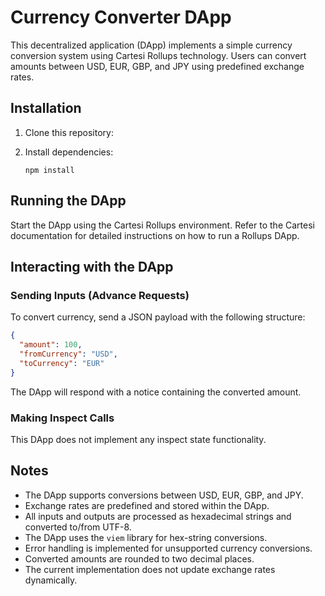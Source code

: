 # Currency Converter DApp

This decentralized application (DApp) implements a simple currency conversion system using Cartesi Rollups technology. Users can convert amounts between USD, EUR, GBP, and JPY using predefined exchange rates.

## Installation

1. Clone this repository:

2. Install dependencies:
   ```
   npm install
   ```

## Running the DApp

Start the DApp using the Cartesi Rollups environment. Refer to the Cartesi documentation for detailed instructions on how to run a Rollups DApp.

## Interacting with the DApp

### Sending Inputs (Advance Requests)

To convert currency, send a JSON payload with the following structure:

```json
{
  "amount": 100,
  "fromCurrency": "USD",
  "toCurrency": "EUR"
}
```

The DApp will respond with a notice containing the converted amount.

### Making Inspect Calls

This DApp does not implement any inspect state functionality.

## Notes

- The DApp supports conversions between USD, EUR, GBP, and JPY.
- Exchange rates are predefined and stored within the DApp.
- All inputs and outputs are processed as hexadecimal strings and converted to/from UTF-8.
- The DApp uses the `viem` library for hex-string conversions.
- Error handling is implemented for unsupported currency conversions.
- Converted amounts are rounded to two decimal places.
- The current implementation does not update exchange rates dynamically.
